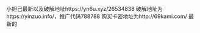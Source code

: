 小妲己最新以及破解地址https://yn6u.xyz/26534838
破解地址为https://yinzuo.info/，推广代码788788
购买卡密地址为http://69kami.com/
最新的
